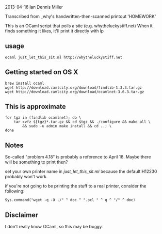 2013-04-16 
Ian Dennis Miller

Transcribed from _why's handwritten-then-scanned printout 'HOMEWORK'

This is an OCaml script that polls a site (e.g. whytheluckystiff.net)
When it finds something it likes, it'll print it directly with lp

## usage

    ocaml just_let_this_sit.ml http://whytheluckystiff.net

## Getting started on OS X

    brew install ocaml
    wget http://download.camlcity.org/download/findlib-1.3.3.tar.gz
    wget http://download.camlcity.org/download/ocamlnet-3.6.3.tar.gz

## This is approximate

    for tgz in (findlib ocamlnet); do \
        tar xvfz ${tgz}*.tar.gz && cd $tgz && ./configure && make all \
            && sudo -u admin make install && cd ..; \
    done

## Notes

So-called "problem 4.18" is probably a reference to April 18. Maybe there will be something to print then?

set your own printer name in *just_let_this_sit.ml* because the default H12230 probably won't work.

if you're not going to be printing the stuff to a real printer, consider the following:

    Sys.command("wget -q -O ./" ^ doc ^ ".pcl " ^ q ^ "/" ^ doc)


## Disclaimer

I don't really know OCaml, so this may be buggy.
